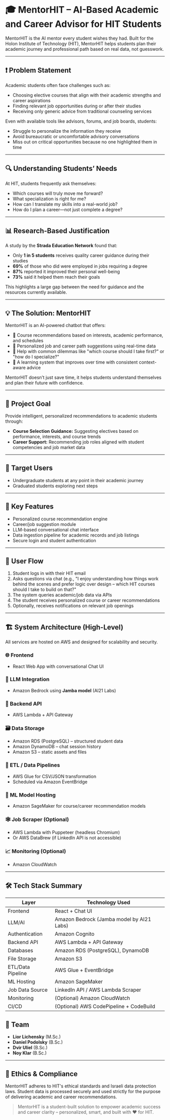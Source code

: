# 🎓 MentorHIT – AI-Based Academic and Career Advisor for HIT Students

MentorHIT is the AI mentor every student wishes they had. Built for the Holon Institute of Technology (HIT), MentorHIT helps students plan their academic journey and professional path based on real data, not guesswork.

---

## ❗ Problem Statement

Academic students often face challenges such as:

- Choosing elective courses that align with their academic strengths and career aspirations
- Finding relevant job opportunities during or after their studies
- Receiving only generic advice from traditional counseling services

Even with available tools like advisors, forums, and job boards, students:

- Struggle to personalize the information they receive
- Avoid bureaucratic or uncomfortable advisory conversations
- Miss out on critical opportunities because no one highlighted them in time

---

## 🔍 Understanding Students’ Needs

At HIT, students frequently ask themselves:

- Which courses will truly move me forward?
- What specialization is right for me?
- How can I translate my skills into a real-world job?
- How do I plan a career—not just complete a degree?

---

## 📊 Research-Based Justification

A study by the **Strada Education Network** found that:

- Only **1 in 5 students** receives quality career guidance during their studies
- **69%** of those who did were employed in jobs requiring a degree
- **87%** reported it improved their personal well-being
- **73%** said it helped them reach their goals

This highlights a large gap between the need for guidance and the resources currently available.

---

## 💡 The Solution: MentorHIT

MentorHIT is an AI-powered chatbot that offers:

- 🎯 Course recommendations based on interests, academic performance, and schedules
- 💼 Personalized job and career path suggestions using real-time data
- 🔄 Help with common dilemmas like "which course should I take first?" or "how do I specialize?"
- 🧠 A learning system that improves over time with consistent context-aware advice

MentorHIT doesn’t just save time, it helps students understand themselves and plan their future with confidence.

---

## 🎯 Project Goal

Provide intelligent, personalized recommendations to academic students through:

- **Course Selection Guidance:** Suggesting electives based on performance, interests, and course trends
- **Career Support:** Recommending job roles aligned with student competencies and job market data

---

## 👤 Target Users

- Undergraduate students at any point in their academic journey
- Graduated students exploring next steps

---

## 🔑 Key Features

- Personalized course recommendation engine
- Career/job suggestion module
- LLM-based conversational chat interface
- Data ingestion pipeline for academic records and job listings
- Secure login and student authentication

---

## 🧭 User Flow

1. Student logs in with their HIT email
2. Asks questions via chat (e.g., "I enjoy understanding how things work behind the scenes and prefer logic over design – which HIT courses should I take to build on that?"
3. The system queries academic/job data via APIs
4. The student receives personalized course or career recommendations
5. Optionally, receives notifications on relevant job openings

---

## 🏗️ System Architecture (High-Level)

All services are hosted on AWS and designed for scalability and security.

### 🌐 Frontend
- React Web App with conversational Chat UI

### 🤖 LLM Integration
- Amazon Bedrock using **Jamba model** (AI21 Labs) 

### 🔧 Backend API
- AWS Lambda + API Gateway

### 🗃️ Data Storage
- Amazon RDS (PostgreSQL) – structured student data
- Amazon DynamoDB – chat session history
- Amazon S3 – static assets and files

### 🔄 ETL / Data Pipelines
- AWS Glue for CSV/JSON transformation
- Scheduled via Amazon EventBridge

### 🧠 ML Model Hosting
- Amazon SageMaker for course/career recommendation models

### 🕸️ Job Scraper (Optional)
- AWS Lambda with Puppeteer (headless Chromium)
- Or AWS DataBrew (if LinkedIn API is not accessible)

### 📈 Monitoring (Optional)
- Amazon CloudWatch

---

## 🛠️ Tech Stack Summary

| Layer               | Technology Used                                    |
|--------------------|----------------------------------------------------|
| Frontend            | React + Chat UI                                   |
| LLM/AI              | Amazon Bedrock (Jamba model by AI21 Labs)         |
| Authentication      | Amazon Cognito                                    |
| Backend API         | AWS Lambda + API Gateway                          |
| Databases           | Amazon RDS (PostgreSQL), DynamoDB                 |
| File Storage        | Amazon S3                                         |
| ETL/Data Pipeline   | AWS Glue + EventBridge                            |
| ML Hosting          | Amazon SageMaker                                  |
| Job Data Source     | LinkedIn API / AWS Lambda Scraper                 |
| Monitoring          | (Optional) Amazon CloudWatch                      |
| CI/CD               | (Optional) AWS CodePipeline + CodeBuild           |

## 👥 Team

- **Lior Lichensky** (M.Sc.)
- **Daniel Podolsky** (B.Sc.)
- **Dvir Uliel** (B.Sc.)
- **Noy Klar** (B.Sc.)

---

## 🔐 Ethics & Compliance

MentorHIT adheres to HIT's ethical standards and Israeli data protection laws. Student data is processed securely and used strictly for the purpose of delivering academic and career recommendations.

> MentorHIT is a student-built solution to empower academic success and career clarity – personalized, smart, and built with ❤️ for HIT.
